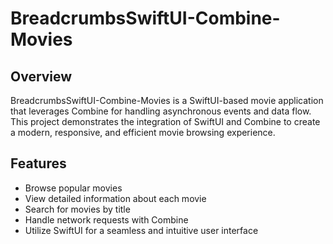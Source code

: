 # BreadcrumbsSwiftUI-Combine-Movies

## Overview
BreadcrumbsSwiftUI-Combine-Movies is a SwiftUI-based movie application that leverages Combine for handling asynchronous events and data flow. This project demonstrates the integration of SwiftUI and Combine to create a modern, responsive, and efficient movie browsing experience.

## Features
- Browse popular movies
- View detailed information about each movie
- Search for movies by title
- Handle network requests with Combine
- Utilize SwiftUI for a seamless and intuitive user interface
